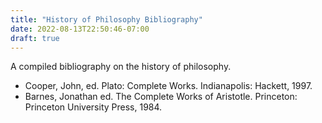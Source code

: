 ```yaml
---
title: "History of Philosophy Bibliography"
date: 2022-08-13T22:50:46-07:00
draft: true
---
```


A compiled bibliography on the history of philosophy. 

- Cooper, John, ed. Plato: Complete Works. Indianapolis: Hackett, 1997.
- Barnes, Jonathan ed. The Complete Works of Aristotle. Princeton: Princeton University Press, 1984.
